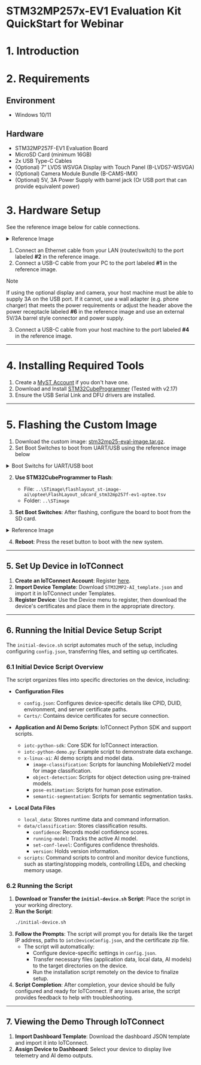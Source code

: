 # STM32MP257x-EV1 Evaluation Kit QuickStart for Webinar

# 1. Introduction

# 2. Requirements

## Environment
* Windows 10/11

## Hardware
* STM32MP257F-EV1 Evaluation Board
* MicroSD Card (minimum 16GB)
* 2x USB Type-C Cables
* (Optional) 7” LVDS WSVGA Display with Touch Panel (B-LVDS7-WSVGA)
* (Optional) Camera Module Bundle (B-CAMS-IMX)
* (Optional) 5V, 3A Power Supply with barrel jack (Or USB port that can provide equivalent power)

# 3. Hardware Setup
See the reference image below for cable connections.
<details>
<summary>Reference Image</summary>
<img src="https://wiki.stmicroelectronics.cn/stm32mpu/nsfr_img_auth.php/thumb/d/d7/STM32MP257x-EV1_connections.jpg/800px-STM32MP257x-EV1_connections.jpg" alt="STM32MP257x-EV1 Connections">
</details>

1. Connect an Ethernet cable from your LAN (router/switch) to the port labeled **#2** in the reference image.
2. Connect a USB-C cable from your PC to the port labeled **#1** in the reference image.
> [!NOTE]
> If using the optional display and camera, your host machine must be able to supply 3A on the USB port.  If it cannot, use a wall adapter (e.g. phone charger) that meets the power requirements or adjust the header above the power receptacle labeled **#6** in the reference image and use an external 5V/3A barrel style connector and power supply.
3. Connect a USB-C cable from your host machine to the port labeled **#4** in the reference image.

---

# 4. Installing Required Tools
1. Create a [MyST Account](https://my.st.com/cas/login) if you don't have one.
2. Download and Install [STM32CubeProgrammer](https://www.st.com/en/development-tools/stm32cubeprog.html) (Tested with v2.17)
3. Ensure the USB Serial Link and DFU drivers are installed.

---

# 5. Flashing the Custom Image

1. Download the custom image: [stm32mp25-eval-image.tar.gz](https://iotconnect-sdk-images.s3.us-east-1.amazonaws.com/MPU/mickledore/st/stm32mp257x-ev1/stm32mp25-eval-image.tar.gz).
2. Set Boot Switches to boot from UART/USB using the reference image below

<details>
<summary>Boot Switchs for UART/USB boot</summary>
<img src="https://wiki.stmicroelectronics.cn/stm32mpu/nsfr_img_auth.php/thumb/d/d8/STM32MP257x-EV1_boot_switches_UART_USB_mode.jpg/450px-STM32MP257x-EV1_boot_switches_UART_USB_mode.jpg" alt="UART USB Mode Boot Switches">
</details>

2. **Use STM32CubeProgrammer to Flash**:
   - File: `..\STimage\flashlayout_st-image-ai\optee\FlashLayout_sdcard_stm32mp257f-ev1-optee.tsv`
   - Folder: `..\STimage`

3. **Set Boot Switches**: After flashing, configure the board to boot from the SD card.

<details>
<summary>Reference Image</summary>
<img src="https://wiki.stmicroelectronics.cn/stm32mpu/nsfr_img_auth.php/thumb/1/11/STM32MP257x-EV1_boot_switches_microSD_card.jpg/450px-STM32MP257x-EV1_boot_switches_microSD_card.jpg" alt="SD Card Boot Switches">
</details>

4. **Reboot**: Press the reset button to boot with the new system.

---

## 5. Set Up Device in IoTConnect

1. **Create an IoTConnect Account**: Register [here](https://www.iotconnect.io).
2. **Import Device Template**: Download `STM32MP2-AI_template.json` and import it in IoTConnect under Templates.
3. **Register Device**: Use the Device menu to register, then download the device's certificates and place them in the appropriate directory.

---

## 6. Running the Initial Device Setup Script

The `initial-device.sh` script automates much of the setup, including configuring `config.json`, transferring files, and setting up certificates.

### 6.1 Initial Device Script Overview
The script organizes files into specific directories on the device, including:

- **Configuration Files**
  - `config.json`: Configures device-specific details like CPID, DUID, environment, and server certificate paths.
  - `Certs/`: Contains device certificates for secure connection.

- **Application and AI Demo Scripts**: IoTConnect Python SDK and support scripts.
  - `iotc-python-sdk`: Core SDK for IoTConnect interaction.
  - `iotc-python-demo.py`: Example script to demonstrate data exchange.
  - `x-linux-ai`: AI demo scripts and model data.
    - `image-classification`: Scripts for launching MobileNetV2 model for image classification.
    - `object-detection`: Scripts for object detection using pre-trained models.
    - `pose-estimation`: Scripts for human pose estimation.
    - `semantic-segmentation`: Scripts for semantic segmentation tasks.

- **Local Data Files**
  - `local_data`: Stores runtime data and command information.
  - `data/classification`: Stores classification results.
    - `confidence`: Records model confidence scores.
    - `running-model`: Tracks the active AI model.
    - `set-conf-level`: Configures confidence thresholds.
    - `version`: Holds version information.
  - `scripts`: Command scripts to control and monitor device functions, such as starting/stopping models, controlling LEDs, and checking memory usage.

### 6.2 Running the Script

1. **Download or Transfer the `initial-device.sh` Script**: Place the script in your working directory.
2. **Run the Script**:
   ```bash
   ./initial-device.sh
3. **Follow the Prompts**: The script will prompt you for details like the target IP address, paths to `iotcDeviceConfig.json`, and the certificate zip file.
   - The script will automatically:
     - Configure device-specific settings in `config.json`.
     - Transfer necessary files (application data, local data, AI models) to the target directories on the device.
     - Run the installation script remotely on the device to finalize setup.
4. **Script Completion**: After completion, your device should be fully configured and ready for IoTConnect. If any issues arise, the script provides feedback to help with troubleshooting.

---

## 7. Viewing the Demo Through IoTConnect

1. **Import Dashboard Template**: Download the dashboard JSON template and import it into IoTConnect.
2. **Assign Device to Dashboard**: Select your device to display live telemetry and AI demo outputs.

